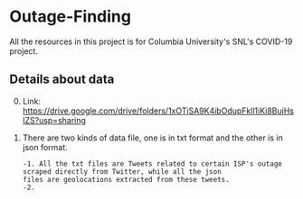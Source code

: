 # Outage-Finding
All the resources in this project is for Columbia University's SNL's COVID-19 project.

## Details about data
0. Link: https://drive.google.com/drive/folders/1xOTiSA9K4ibOdupFkll1iKi8BujHslZS?usp=sharing
1. There are two kinds of data file, one is in txt format and the other is in json format.

       -1. All the txt files are Tweets related to certain ISP's outage scraped directly from Twitter, while all the json 
       files are geolocations extracted from these tweets.
       -2. 

            
